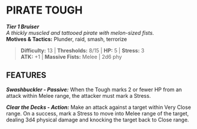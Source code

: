 # PIRATE TOUGH

***Tier 1 Bruiser***  
*A thickly muscled and tattooed pirate with melon-sized fists.*  
**Motives & Tactics:** Plunder, raid, smash, terrorize

> **Difficulty:** 13 | **Thresholds:** 8/15 | **HP:** 5 | **Stress:** 3  
> **ATK:** +1 | **Massive Fists:** Melee | 2d6 phy  

## FEATURES

***Swashbuckler - Passive:*** When the Tough marks 2 or fewer HP from an attack within Melee range, the attacker must mark a Stress.

***Clear the Decks - Action:*** Make an attack against a target within Very Close range. On a success, mark a Stress to move into Melee range of the target, dealing 3d4 physical damage and knocking the target back to Close range.
